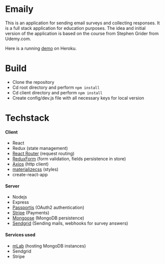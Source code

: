 # Emaily
This is an application for sending email surveys and collecting responses. It is a full stack application for education purposes.
The idea and initial version of the application is based on the course from Stephen Grider from Udemy.com. 

Here is a running [demo](https://stormy-reaches-19231.herokuapp.com/) on Heroku.

# Build
* Clone the repository
* Cd root directory and perform `npm install`
* Cd client directory and perform `npm install`
* Create config/dev.js file with all necessary keys for local version

# Techstack
#### Client
* React
* Redux (state management)
* [React Router](https://github.com/ReactTraining/react-router) (request routing)
* [ReduxForm](https://redux-form.com/) (form validation, fields persistence in store)
* [Axios](https://github.com/axios/axios) (http client)
* [materializecss](https://materializecss.com/) (styles)
* create-react-app

#### Server
* Nodejs
* Express
* [Passportjs](http://www.passportjs.org/) (OAuth2 authentication)
* [Stripe](https://stripe.com/) (Payments)
* [Mongoose](https://mongoosejs.com/) (MongoDB persistence)
* [Sendgrid](https://sendgrid.com/) (Sending mails, webhooks for survey answers)

#### Services used
* [mLab](https://mlab.com/) (hosting MongoDB instances)
* Sendgrid
* Stripe

